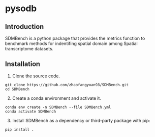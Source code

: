 # pysodb
## Introduction
SDMBench is a python package that provides the metrics function to benchmark methods for indentifing spatial domain among Spatial transcriptome datasets.

## Installation
1. Clone the source code.
```
git clone https://github.com/zhaofangyuan98/SDMBench.git
cd SDMBench
```
2. Create a conda environment and activate it.
```
conda env create -n SDMBench --file SDMBench.yml
conda activate SDMBench
```
3. Install SDMBench as a dependency or third-party package with pip:
```
pip install .
```

